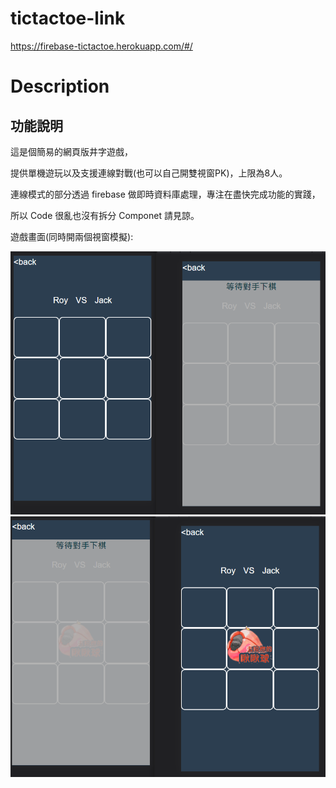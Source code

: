 # tictactoe-link
https://firebase-tictactoe.herokuapp.com/#/

# Description
## 功能說明
這是個簡易的網頁版井字遊戲，

提供單機遊玩以及支援連線對戰(也可以自己開雙視窗PK)，上限為8人。

連線模式的部分透過 firebase 做即時資料庫處理，專注在盡快完成功能的實踐，

所以 Code 很亂也沒有拆分 Componet 請見諒。

遊戲畫面(同時開兩個視窗模擬):

![image](035ae8b6d2aabc87106df07f0f027458.png)
![image](114f0e17a440d0f8c2529cacc41ea952.png)
